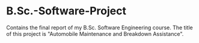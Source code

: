 # B.Sc.-Software-Project

Contains the final report of my B.Sc. Software Engineering course. The title of this project is "Automobile Maintenance and Breakdown Assistance".
